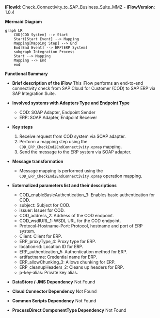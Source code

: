 **iFlowId**: Check_Connectivity_to_SAP_Business_Suite_MMZ - **iFlowVersion**: 1.0.4

**Mermaid Diagram**
```mermaid
graph LR
    COD[COD System] --> Start
    Start[Start Event] --> Mapping
    Mapping[Mapping Step] --> End
    End[End Event] --> ERP[ERP System]
    subgraph Integration Process
    Start --> Mapping
    Mapping --> End
    end
```
**Functional Summary**
- **Brief description of the iFlow**
This iFlow performs an end-to-end connectivity check from SAP Cloud for Customer (COD) to SAP ERP via SAP Integration Suite.

- **Involved systems with Adapters Type and Endpoint Type**
    - COD: SOAP Adapter, Endpoint Sender
    - ERP: SOAP Adapter, Endpoint Receiver

- **Key steps**
    1. Receive request from COD system via SOAP adapter.
    2. Perform a mapping step using the `COD_ERP_CheckEnd2EndConnectivity.opmap` mapping.
    3. Send the message to the ERP system via SOAP adapter.

- **Message transformation**
    - Message mapping is performed using the `COD_ERP_CheckEnd2EndConnectivity.opmap` operation mapping.

- **Externalized parameters list and their descriptions**
    - COD_enableBasicAuthentication_3: Enables basic authentication for COD.
    - subject: Subject for COD.
    - issuer: Issuer for COD.
    - COD_address_2: Address of the COD endpoint.
    - COD_wsdlURL_1: WSDL URL for the COD endpoint.
    - Protocol-Hostname-Port: Protocol, hostname and port of ERP system.
    - Client: Client for ERP.
    - ERP_proxyType_4: Proxy type for ERP.
    - location-id: Location ID for ERP.
    - ERP_authentication_5: Authentication method for ERP.
    - artifactname: Credential name for ERP.
    - ERP_allowChunking_3: Allows chunking for ERP.
    - ERP_cleanupHeaders_2: Cleans up headers for ERP.
    - p-key-alias: Private key alias.

- **DataStore / JMS Dependency**
Not Found

- **Cloud Connector Dependency**
Not Found

- **Common Scripts Dependency**
Not Found

- **ProcessDirect ComponentType Dependency**
Not Found